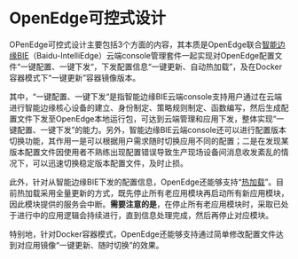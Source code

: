 
# OpenEdge可控式设计

OPenEdge可控式设计主要包括3个方面的内容，其本质是OpenEdge联合[智能边缘BIE](https://cloud.baidu.com/product/bie.html)（Baidu-IntelliEdge）云端console管理套件一起实现对OpenEdge配置文件“一键配置、一键下发“，下发配置信息“一键更新、自动热加载”，及在Docker容器模式下“一键更新”容器镜像版本。

其中，“一键配置、一键下发“是指智能边缘BIE云端console支持用户通过在云端进行智能边缘核心设备的建立、身份制定、策略规则制定、函数编写，然后生成配置文件下发至OpenEdge本地运行包，可达到云端管理和应用下发，整体实现“一键配置、一键下发”的能力。另外，智能边缘BIE云端console还可以进行配置版本切换功能，其作用一是可以根据用户需求随时切换应用不同的配置；二是在发现某版本配置文件因使用者不熟练出现配置错误导致生产现场设备间消息收发紊乱的情况下，可以迅速切换稳定版本配置文件，及时止损。

此外，针对从智能边缘BIE下发的配置信息，OpenEdge还能够支持“[热加载](./OpenEdge-design.md)”。目前热加载采用全量更新的方式，既先停止所有老应用模块再启动所有新应用模块，因此模块提供的服务会中断。**需要注意的是**，在停止所有老应用模块时，采取已处于进行中的应用逻辑会持续进行，直到信息处理完成，然后再停止对应模块。

特别地，针对Docker容器模式，OpenEdge还能够支持通过简单修改配置文件达到对应用镜像“一键更新、随时切换”的效果。